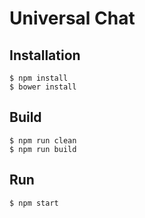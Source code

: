 Universal Chat
==============

Installation
------------
```shell
$ npm install
$ bower install
```

Build
-----
```shell
$ npm run clean
$ npm run build
```
    
Run
---
```shell
$ npm start
```
